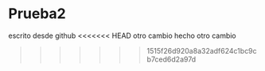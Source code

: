 # Prueba2
escrito desde github
<<<<<<< HEAD
otro cambio
hecho otro cambio
>>>>>>> 1515f26d920a8a32adf624c1bc9cb7ced6d2a97d
